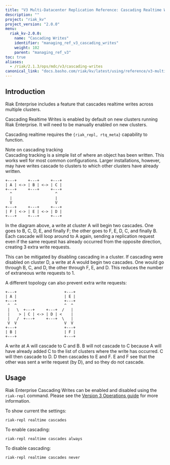 ```yaml
---
title: "V3 Multi-Datacenter Replication Reference: Cascading Realtime Writes"
description: ""
project: "riak_kv"
project_version: "2.0.0"
menu:
  riak_kv-2.0.0:
    name: "Cascading Writes"
    identifier: "managing_ref_v3_cascading_writes"
    weight: 102
    parent: "managing_ref_v3"
toc: true
aliases:
  - /riak/2.1.3/ops/mdc/v3/cascading-writes
canonical_link: "docs.basho.com/riak/kv/latest/using/reference/v3-multi-datacenter/cascading-writes.md"
---
```


## Introduction

Riak Enterprise includes a feature that cascades realtime writes across
multiple clusters.

Cascading Realtime Writes is enabled by default on new clusters running
Riak Enterprise. It will need to be manually enabled on new clusters.

Cascading realtime requires the `{riak_repl, rtq_meta}` capability to
function.

<div class="note">
<div class="title">Note on cascading tracking</div>
Cascading tracking is a simple list of where an object has been written.
This works well for most common configurations. Larger installations,
however, may have writes cascade to clusters to which other clusters
have already written.
</div>


```
+---+     +---+     +---+
| A | <-> | B | <-> | C |
+---+     +---+     +---+
  ^                   ^
  |                   |
  V                   V
+---+     +---+     +---+
| F | <-> | E | <-> | D |
+---+     +---+     +---+
```

In the diagram above, a write at cluster A will begin two cascades. One
goes to B, C, D, E, and finally F; the other goes to F, E, D, C, and
finally B. Each cascade will loop around to A again, sending a
replication request even if the same request has already occurred from
the opposite direction, creating 3 extra write requests.

This can be mitigated by disabling cascading in a cluster. If cascading
were disabled on cluster D, a write at A would begin two cascades. One
would go through B, C, and D, the other through F, E, and D. This
reduces the number of extraneous write requests to 1.

A different topology can also prevent extra write requests:

```
+---+                     +---+
| A |                     | E |
+---+                     +---+
 ^  ^                     ^  ^
 |   \  +---+     +---+  /   |
 |    > | C | <-> | D | <    |
 |   /  +---+     +---+  \   |
 V  V                     V  V
+---+                     +---+
| B |                     | F |
+---+                     +---+
```

A write at A will cascade to C and B. B will not cascade to C because
A will have already added C to the list of clusters where the write has
occurred. C will then cascade to D. D then cascades to E and F. E and F
see that the other was sent a write request (by D), and so they do not
cascade.

## Usage

Riak Enterprise Cascading Writes can be enabled and disabled using the
`riak-repl` command. Please see the [Version 3 Operations guide](/riak/kv/2.0.0/using/cluster-operations/v3-multi-datacenter) for more information.

To show current the settings:

`riak-repl realtime cascades`

To enable cascading:

`riak-repl realtime cascades always`

To disable cascading:

`riak-repl realtime cascades never`
